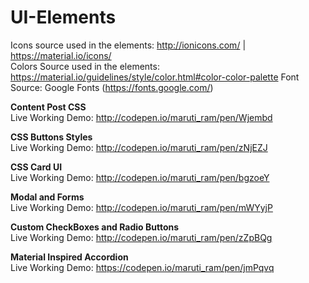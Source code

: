 # UI-Elements

Icons source used in the elements: http://ionicons.com/ | https://material.io/icons/<br>
Colors Source used in the elements: https://material.io/guidelines/style/color.html#color-color-palette
Font Source: Google Fonts (https://fonts.google.com/)

<b>Content Post CSS</b> <br>
Live Working Demo: http://codepen.io/maruti_ram/pen/Wjembd

<b>CSS Buttons Styles</b> <br>
Live Working Demo: http://codepen.io/maruti_ram/pen/zNjEZJ

<b>CSS Card UI</b> <br>
Live Working Demo: http://codepen.io/maruti_ram/pen/bgzoeY

<b>Modal and Forms</b> <br>
Live Working Demo: http://codepen.io/maruti_ram/pen/mWYyjP

<b>Custom CheckBoxes and Radio Buttons</b> <br>
Live Working Demo: http://codepen.io/maruti_ram/pen/zZpBQg

<b>Material Inspired Accordion</b> <br>
Live Working Demo: https://codepen.io/maruti_ram/pen/jmPqvq
